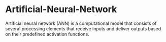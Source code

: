 # Artificial-Neural-Network
Artificial neural network (ANN) is a computational model that consists of several processing elements that receive inputs and deliver outputs based on their predefined activation functions.
